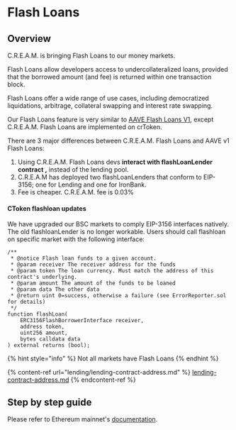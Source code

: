 # Flash Loans

## Overview

C.R.E.A.M. is bringing Flash Loans to our money markets.

Flash Loans allow developers access to undercollateralized loans, provided that the borrowed amount (and fee) is returned within one transaction block.

Flash Loans offer a wide range of use cases, including democratized liquidations, arbitrage, collateral swapping and interest rate swapping.

Our Flash Loans feature is very similar to [AAVE Flash Loans V1](https://aave.com/flash-loans), except C.R.E.A.M. Flash Loans are implemented on crToken.

There are 3 major differences between C.R.E.A.M. Flash Loans and AAVE v1 Flash Loans:

1. Using C.R.E.A.M. Flash Loans devs **interact with flashLoanLender contract ,** instead of the lending pool.
2. C.R.E.A.M has deployed two flashLoanLenders that conform to EIP-3156; one for Lending and one for IronBank.
3. Fee is cheaper. C.R.E.A.M. fee is 0.03%

#### CToken flashloan updates

We have upgraded our BSC markets to comply EIP-3156 interfaces natively. The old flashloanLender is no longer workable. Users should call flashloan on specific market with the following interface:

```
/**
 * @notice Flash loan funds to a given account.
 * @param receiver The receiver address for the funds
 * @param token The loan currency. Must match the address of this contract's underlying.
 * @param amount The amount of the funds to be loaned
 * @param data The other data
 * @return uint 0=success, otherwise a failure (see ErrorReporter.sol for details)
 */
function flashLoan(
    ERC3156FlashBorrowerInterface receiver,
    address token,
    uint256 amount,
    bytes calldata data
) external returns (bool);
```

{% hint style="info" %}
Not all markets have Flash Loans
{% endhint %}

{% content-ref url="lending/lending-contract-address.md" %}
[lending-contract-address.md](lending/lending-contract-address.md)
{% endcontent-ref %}

## Step by step guide

Please refer to Ethereum mainnet's [documentation](https://docs.cream.finance/flash-loans#step-by-step-guide).
